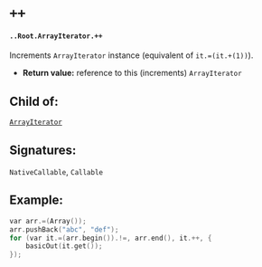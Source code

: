 # `++`

#### `..Root.ArrayIterator.++`

Increments `ArrayIterator` instance (equivalent of `it.=(it.+(1))`).

* **Return value:** reference to this (increments) `ArrayIterator`

## Child of:

[`ArrayIterator`](docs..Root.ArrayIterator.md)

## Signatures:

`NativeCallable`, `Callable`

## Example:

```c
var arr.=(Array());
arr.pushBack("abc", "def");
for (var it.=(arr.begin()).!=, arr.end(), it.++, {
    basicOut(it.get());
});
```